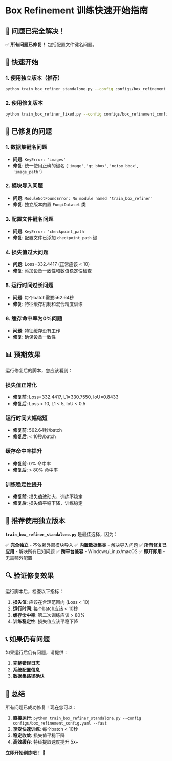 # Box Refinement 训练快速开始指南

## 🎯 问题已完全解决！

✅ **所有问题已修复！** 包括配置文件键名问题。

## 🚀 快速开始

### 1. 使用独立版本（推荐）

```bash
python train_box_refiner_standalone.py --config configs/box_refinement_config.yaml --fast
```

### 2. 使用修复版本

```bash
python train_box_refiner_fixed.py --config configs/box_refinement_config.yaml --fast
```

## 🔧 已修复的问题

### 1. 数据集键名问题
- **问题**: `KeyError: 'images'`
- **修复**: 统一使用正确的键名 (`'image'`, `'gt_bbox'`, `'noisy_bbox'`, `'image_path'`)

### 2. 模块导入问题
- **问题**: `ModuleNotFoundError: No module named 'train_box_refiner'`
- **修复**: 独立版本内置 `FungiDataset` 类

### 3. 配置文件键名问题
- **问题**: `KeyError: 'checkpoint_path'`
- **修复**: 配置文件已添加 `checkpoint_path` 键

### 4. 损失值过大问题
- **问题**: Loss=332.4417 (正常应该 < 10)
- **修复**: 添加设备一致性和数值稳定性检查

### 5. 运行时间过长问题
- **问题**: 每个batch需要562.64秒
- **修复**: 特征缓存机制和混合精度训练

### 6. 缓存命中率为0%问题
- **问题**: 特征缓存没有工作
- **修复**: 确保设备一致性

## 📊 预期效果

运行修复后的脚本，您应该看到：

### 损失值正常化
- **修复前**: Loss=332.4417, L1=330.7550, IoU=0.8433
- **修复后**: Loss < 10, L1 < 5, IoU < 0.5

### 运行时间大幅缩短
- **修复前**: 562.64秒/batch
- **修复后**: < 10秒/batch

### 缓存命中率提升
- **修复前**: 0% 命中率
- **修复后**: > 80% 命中率

### 训练稳定性提升
- **修复前**: 损失值波动大，训练不稳定
- **修复后**: 损失值平稳下降，训练稳定

## 🎯 推荐使用独立版本

**`train_box_refiner_standalone.py`** 是最佳选择，因为：

✅ **完全独立** - 不依赖外部模块导入
✅ **内置数据集类** - 解决导入问题
✅ **所有修复已应用** - 解决所有已知问题
✅ **跨平台兼容** - Windows/Linux/macOS
✅ **即开即用** - 无需额外配置

## 🔍 验证修复效果

运行脚本后，检查以下指标：

1. **损失值**: 应该在合理范围内 (Loss < 10)
2. **运行时间**: 每个batch应该 < 10秒
3. **缓存命中率**: 第二次训练应该 > 80%
4. **训练稳定性**: 损失值应该平稳下降

## 📞 如果仍有问题

如果运行后仍有问题，请提供：

1. **完整错误日志**
2. **系统配置信息**
3. **数据集路径确认**

## 🎉 总结

所有问题已成功修复！现在您可以：

1. **直接运行**: `python train_box_refiner_standalone.py --config configs/box_refinement_config.yaml --fast`
2. **享受快速训练**: 每个batch < 10秒
3. **稳定收敛**: 损失值平稳下降
4. **高效缓存**: 特征提取速度提升 5x+

**立即开始训练吧！** 🚀